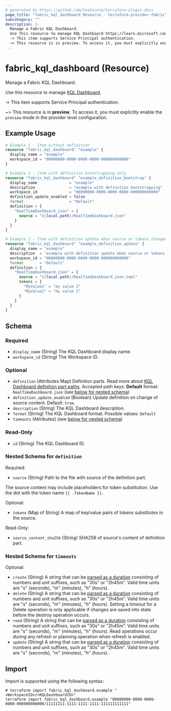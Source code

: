 ```yaml
---
# generated by https://github.com/hashicorp/terraform-plugin-docs
page_title: "fabric_kql_dashboard Resource - terraform-provider-fabric"
subcategory: ""
description: |-
  Manage a Fabric KQL Dashboard.
  Use this resource to manage KQL Dashboard https://learn.microsoft.com/fabric/real-time-intelligence/dashboard-real-time-create.
  -> This item supports Service Principal authentication.
  ~> This resource is in preview. To access it, you must explicitly enable the preview mode in the provider level configuration.
---
```


# fabric_kql_dashboard (Resource)

Manage a Fabric KQL Dashboard.

Use this resource to manage [KQL Dashboard](https://learn.microsoft.com/fabric/real-time-intelligence/dashboard-real-time-create).

-> This item supports Service Principal authentication.

~> This resource is in **preview**. To access it, you must explicitly enable the `preview` mode in the provider level configuration.

## Example Usage

```terraform
# Example 1 - Item without definition
resource "fabric_kql_dashboard" "example" {
  display_name = "example"
  workspace_id = "00000000-0000-0000-0000-000000000000"
}

# Example 2 - Item with definition bootstrapping only
resource "fabric_kql_dashboard" "example_definition_bootstrap" {
  display_name              = "example"
  description               = "example with definition bootstrapping"
  workspace_id              = "00000000-0000-0000-0000-000000000000"
  definition_update_enabled = false
  format                    = "Default"
  definition = {
    "RealTimeDashboard.json" = {
      source = "${local.path}/RealTimeDashboard.json"
    }
  }
}

# Example 3 - Item with definition update when source or tokens changed
resource "fabric_kql_dashboard" "example_definition_update" {
  display_name = "example"
  description  = "example with definition update when source or tokens changed"
  workspace_id = "00000000-0000-0000-0000-000000000000"
  format       = "Default"
  definition = {
    "RealTimeDashboard.json" = {
      source = "${local.path}/RealTimeDashboard.json.tmpl"
      tokens = {
        "MyValue1" = "my value 1"
        "MyValue2" = "my value 2"
      }
    }
  }
}
```

<!-- schema generated by tfplugindocs -->
## Schema

### Required

- `display_name` (String) The KQL Dashboard display name.
- `workspace_id` (String) The Workspace ID.

### Optional

- `definition` (Attributes Map) Definition parts. Read more about [KQL Dashboard definition part paths](https://learn.microsoft.com/rest/api/fabric/articles/item-management/definitions/kql-dashboard-definition). Accepted path keys: **Default** format: `RealTimeDashboard.json` (see [below for nested schema](#nestedatt--definition))
- `definition_update_enabled` (Boolean) Update definition on change of source content. Default: `true`.
- `description` (String) The KQL Dashboard description.
- `format` (String) The KQL Dashboard format. Possible values: `Default`
- `timeouts` (Attributes) (see [below for nested schema](#nestedatt--timeouts))

### Read-Only

- `id` (String) The KQL Dashboard ID.

<a id="nestedatt--definition"></a>

### Nested Schema for `definition`

Required:

- `source` (String) Path to the file with source of the definition part.

The source content may include placeholders for token substitution. Use the dot with the token name `{{ .TokenName }}`.

Optional:

- `tokens` (Map of String) A map of key/value pairs of tokens substitutes in the source.

Read-Only:

- `source_content_sha256` (String) SHA256 of source's content of definition part.

<a id="nestedatt--timeouts"></a>

### Nested Schema for `timeouts`

Optional:

- `create` (String) A string that can be [parsed as a duration](https://pkg.go.dev/time#ParseDuration) consisting of numbers and unit suffixes, such as "30s" or "2h45m". Valid time units are "s" (seconds), "m" (minutes), "h" (hours).
- `delete` (String) A string that can be [parsed as a duration](https://pkg.go.dev/time#ParseDuration) consisting of numbers and unit suffixes, such as "30s" or "2h45m". Valid time units are "s" (seconds), "m" (minutes), "h" (hours). Setting a timeout for a Delete operation is only applicable if changes are saved into state before the destroy operation occurs.
- `read` (String) A string that can be [parsed as a duration](https://pkg.go.dev/time#ParseDuration) consisting of numbers and unit suffixes, such as "30s" or "2h45m". Valid time units are "s" (seconds), "m" (minutes), "h" (hours). Read operations occur during any refresh or planning operation when refresh is enabled.
- `update` (String) A string that can be [parsed as a duration](https://pkg.go.dev/time#ParseDuration) consisting of numbers and unit suffixes, such as "30s" or "2h45m". Valid time units are "s" (seconds), "m" (minutes), "h" (hours).

## Import

Import is supported using the following syntax:

```shell
# terraform import fabric_kql_dashboard.example "<WorkspaceID>/<KQLDashboardID>"
terraform import fabric_kql_dashboard.example "00000000-0000-0000-0000-000000000000/11111111-1111-1111-1111-111111111111"
```
